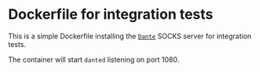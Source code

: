 # Dockerfile for integration tests

This is a simple Dockerfile installing the [`Dante`](https://www.inet.no/dante/)
SOCKS server for integration tests.

The container will start `danted` listening on port 1080.
